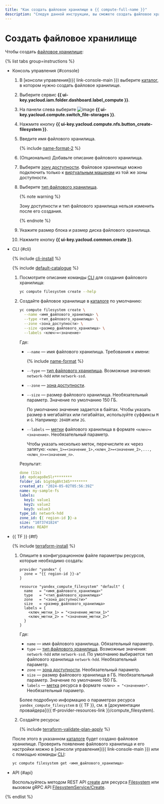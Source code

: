 ```yaml
---
title: "Как создать файловое хранилище в {{ compute-full-name }}"
description: "Следуя данной инструкции, вы сможете создать файловое хранилище."
---
```


# Создать файловое хранилище


Чтобы создать [файловое хранилище](../../concepts/filesystem.md):

{% list tabs group=instructions %}

- Консоль управления {#console}

  1. В [консоли управления]({{ link-console-main }}) выберите [каталог](../../../resource-manager/concepts/resources-hierarchy.md#folder), в котором нужно создать файловое хранилище.
  1. Выберите сервис **{{ ui-key.yacloud.iam.folder.dashboard.label_compute }}**.
  1. На панели слева выберите ![image](../../../_assets/console-icons/nodes-right.svg) **{{ ui-key.yacloud.compute.switch_file-storages }}**.
  1. Нажмите кнопку **{{ ui-key.yacloud.compute.nfs.button_create-filesystem }}**.
  1. Введите имя файлового хранилища.

     {% include [name-format-2](../../../_includes/name-format-2.md) %}

  1. (Опционально) Добавьте описание файлового хранилища.
  1. Выберите [зону доступности](../../../overview/concepts/geo-scope.md). Файловое хранилище можно подключить только к [виртуальным машинам](../../concepts/vm.md) из той же зоны доступности.
  1. Выберите [тип файлового хранилища](../../concepts/filesystem.md#types).

     {% note warning %}

     Зону доступности и тип файлового хранилища нельзя изменить после его создания.

     {% endnote %}

  1. Укажите размер блока и размер диска файлового хранилища.
  1. Нажмите кнопку **{{ ui-key.yacloud.common.create }}**.

- CLI {#cli}

  {% include [cli-install](../../../_includes/cli-install.md) %}

  {% include [default-catalogue](../../../_includes/default-catalogue.md) %}

  1. Посмотрите описание команды [CLI](../../../cli/) для создания файлового хранилища:

      ```bash
      yc compute filesystem create --help
      ```

  1. Создайте файловое хранилище в [каталоге](../../../resource-manager/concepts/resources-hierarchy.md#folder) по умолчанию:

      ```bash
      yc compute filesystem create \
        --name <имя_файлового_хранилища> \
        --type <тип_файлового_хранилища> \
        --zone <зона_доступности> \
        --size <размер_файлового_хранилища> \
        --labels <ключ>=<значение>
      ```

      Где:
      * `--name` — имя файлового хранилища. Требования к имени:

        {% include [name-format](../../../_includes/name-format.md) %}

      * `--type` — [тип файлового хранилища](../../concepts/filesystem.md#types). Возможные значения: `network-hdd` или `network-ssd`.
      * `--zone` — [зона доступности](../../../overview/concepts/geo-scope.md).
      * `--size` — размер файлового хранилища. Необязательный параметр. Значение по умолчанию 150 ГБ.

        По умолчанию значение задается в байтах. Чтобы указать размер в мегабайтах или гигабайтах, используйте суффиксы `M` и `G`. Например: `2048M` или `2G`.

      * `--labels` — [метки](../../../resource-manager/concepts/labels.md) файлового хранилища в формате `<ключ>=<значение>`. Необязательный параметр.

        Чтобы указать несколько меток, перечислите их через запятую: `<ключ_1>=<значение_1>,<ключ_2>=<значение_2>,...,<ключ_n>=<значение_n>`.

      Результат:

      ```yml
      done (11s)
      id: epdcago8e5lr********
      folder_id: b1gt6g8ht345********
      created_at: "2024-05-02T05:56:39Z"
      name: my-sample-fs
      labels:
        key1: value1
        key2: value2
        key3: value3
      type_id: network-hdd
      zone_id: {{ region-id }}-a
      size: "1073741824"
      status: READY
      ```

- {{ TF }} {#tf}

  {% include [terraform-install](../../../_includes/terraform-install.md) %}

  1. Опишите в конфигурационном файле параметры ресурсов, которые необходимо создать:

     ```hcl
     provider "yandex" {
       zone = "{{ region-id }}-a"
     }

     resource "yandex_compute_filesystem" "default" {
       name   = "<имя_файлового_хранилища>"
       type   = "<тип_файлового_хранилища>"
       zone   = "<зона_доступности>"
       size   = <размер_файлового_хранилища>
       labels = {
         <ключ_метки_1> = "<значение_метки_1>"
         <ключ_метки_2> = "<значение_метки_2>"
       }
     }
     ```

     Где:
     * `name` — имя файлового хранилища. Обязательный параметр.
     * `type` — [тип файлового хранилища](../../concepts/filesystem.md#types). Возможные значения: `network-hdd` или `network-ssd`. По умолчанию выбирается тип файлового хранилища `network-hdd`. Необязательный параметр.
     * `zone` — [зона доступности](../../../overview/concepts/geo-scope.md). Необязательный параметр.
     * `size` — размер файлового хранилища в ГБ. Необязательный параметр. Значение по умолчанию 150 ГБ.
     * `labels` — [метка](../../../resource-manager/concepts/labels.md) ресурса в формате `<ключ> = "<значение>"`. Необязательный параметр.

      Более подробную информацию о параметрах ресурса `yandex_compute_filesystem` в {{ TF }}, см. в [документации провайдера]({{ tf-provider-resources-link }}/compute_filesystem).
  1. Создайте ресурсы:

     {% include [terraform-validate-plan-apply](../../../_tutorials/_tutorials_includes/terraform-validate-plan-apply.md) %}

  После этого в указанном [каталоге](../../../resource-manager/concepts/resources-hierarchy.md#folder) будет создано файловое хранилище. Проверить появление файлового хранилища и его настройки можно в [консоли управления]({{ link-console-main }}) или с помощью команды [CLI](../../../cli/):

  ```bash
  yc compute filesystem get <имя_файлового_хранилища>
  ```

- API {#api}

  Воспользуйтесь методом REST API [create](../../api-ref/Filesystem/create.md) для ресурса [Filesystem](../../api-ref/Filesystem/index.md) или вызовом gRPC API [FilesystemService/Create](../../api-ref/grpc/filesystem_service.md#Create).

{% endlist %}